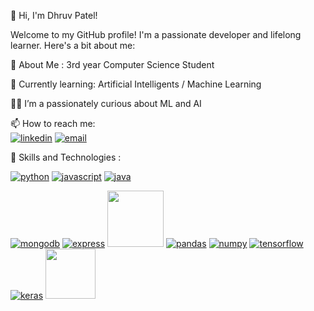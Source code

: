 👋 Hi, I'm Dhruv Patel!

Welcome to my GitHub profile! I'm a passionate developer and lifelong learner. Here's a bit about me:

🔭 About Me : 3rd year Computer Science Student

  🌱 Currently learning: Artificial Intelligents / Machine Learning

  👨‍💻 I’m a passionately curious about ML and AI

  📫 How to reach me:  
  [![linkedin](https://img.icons8.com/?size=30&id=13930&format=png&color=000000)](https://www.linkedin.com/in/dhruv-patel-01960024b)   [![email](https://img.icons8.com/?size=30&id=LPcVDft9Isqt&format=png&color=000000)](https://dhruvrpatel201004@gmail.com)


🚀 Skills and Technologies :
  
  [![python](https://img.icons8.com/?size=40&id=l75OEUJkPAk4&format=png&color=000000)](https://www.python.org/)
  [![javascript](https://img.icons8.com/?size=40&id=108784&format=png&color=000000)](https://www.javascript.com/)
  [![java](https://img.icons8.com/?size=40&id=13679&format=png&color=000000)](https://www.java.com/en/) 
  
  [![mongodb](https://img.icons8.com/?size=40&id=74402&format=png&color=000000)](https://www.mongodb.com/)
  [![express](https://img.icons8.com/?size=40&id=PZQVBAxaueDJ&format=png&color=000000)](https://expressjs.com/)
  [<img src="https://flask.palletsprojects.com/en/stable/_images/flask-horizontal.png" hieght="40" width="90">](https://flask.palletsprojects.com/en/stable/)
  [![pandas](https://img.icons8.com/?size=40&id=xSkewUSqtErH&format=png&color=000000)](https://pandas.pydata.org/)
  [![numpy](https://img.icons8.com/?size=40&id=aR9CXyMagKIS&format=png&color=000000)](https://numpy.org/)
  [![tensorflow](https://img.icons8.com/?size=40&id=n3QRpDA7KZ7P&format=png&color=000000)](https://www.tensorflow.org/)
  [![keras](https://img.icons8.com/?size=40&id=XcSgtbIpgK6W&format=png&color=FF0000)](https://keras.io/)
  [<img src="https://camo.githubusercontent.com/dd749c222d8c2520e9595af51d39578b46e22d5190fe5b2f31c01bc32446321e/68747470733a2f2f75706c6f61642e77696b696d656469612e6f72672f77696b6970656469612f636f6d6d6f6e732f302f30352f5363696b69745f6c6561726e5f6c6f676f5f736d616c6c2e737667" hieght="40" width="80">](https://scikit-learn.org/stable/)
